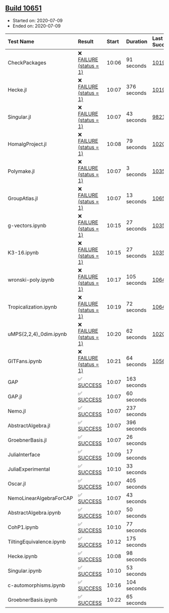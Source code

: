 ## [Build 10651](https://oscarci.mathematik.uni-kl.de/job/oscar/10651/)

* Started on: 2020-07-09
* Ended on: 2020-07-09

| Test Name    | Result | Start | Duration | Last Success | First Failure |
|:-------------|:-------|:------|:---------|:-------------|:--------------|
| CheckPackages | ❌ [FAILURE (status = 1)](https://oscarci.mathematik.uni-kl.de/job/oscar/10651/artifact/logs/build-10651/CheckPackages.log) | 10:06 | 91 seconds | [10197](https://oscarci.mathematik.uni-kl.de/job/oscar/10197/) | [10198](https://oscarci.mathematik.uni-kl.de/job/oscar/10198/) |
| Hecke.jl | ❌ [FAILURE (status = 1)](https://oscarci.mathematik.uni-kl.de/job/oscar/10651/artifact/logs/build-10651/Hecke.jl.log) | 10:07 | 376 seconds | [10197](https://oscarci.mathematik.uni-kl.de/job/oscar/10197/) | [10198](https://oscarci.mathematik.uni-kl.de/job/oscar/10198/) |
| Singular.jl | ❌ [FAILURE (status = 1)](https://oscarci.mathematik.uni-kl.de/job/oscar/10651/artifact/logs/build-10651/Singular.jl.log) | 10:07 | 43 seconds | [9821](https://oscarci.mathematik.uni-kl.de/job/oscar/9821/) | [9822](https://oscarci.mathematik.uni-kl.de/job/oscar/9822/) |
| HomalgProject.jl | ❌ [FAILURE (status = 1)](https://oscarci.mathematik.uni-kl.de/job/oscar/10651/artifact/logs/build-10651/HomalgProject.jl.log) | 10:08 | 79 seconds | [10209](https://oscarci.mathematik.uni-kl.de/job/oscar/10209/) | [10210](https://oscarci.mathematik.uni-kl.de/job/oscar/10210/) |
| Polymake.jl | ❌ [FAILURE (status = 1)](https://oscarci.mathematik.uni-kl.de/job/oscar/10651/artifact/logs/build-10651/Polymake.jl.log) | 10:07 | 3 seconds | [10356](https://oscarci.mathematik.uni-kl.de/job/oscar/10356/) | [10357](https://oscarci.mathematik.uni-kl.de/job/oscar/10357/) |
| GroupAtlas.jl | ❌ [FAILURE (status = 1)](https://oscarci.mathematik.uni-kl.de/job/oscar/10651/artifact/logs/build-10651/GroupAtlas.jl.log) | 10:07 | 13 seconds | [10650](https://oscarci.mathematik.uni-kl.de/job/oscar/10650/) | [10651](https://oscarci.mathematik.uni-kl.de/job/oscar/10651/) |
| g-vectors.ipynb | ❌ [FAILURE (status = 1)](https://oscarci.mathematik.uni-kl.de/job/oscar/10651/artifact/logs/build-10651/g-vectors.ipynb.log) | 10:15 | 27 seconds | [10356](https://oscarci.mathematik.uni-kl.de/job/oscar/10356/) | [10357](https://oscarci.mathematik.uni-kl.de/job/oscar/10357/) |
| K3-16.ipynb | ❌ [FAILURE (status = 1)](https://oscarci.mathematik.uni-kl.de/job/oscar/10651/artifact/logs/build-10651/K3-16.ipynb.log) | 10:15 | 27 seconds | [10356](https://oscarci.mathematik.uni-kl.de/job/oscar/10356/) | [10357](https://oscarci.mathematik.uni-kl.de/job/oscar/10357/) |
| wronski-poly.ipynb | ❌ [FAILURE (status = 1)](https://oscarci.mathematik.uni-kl.de/job/oscar/10651/artifact/logs/build-10651/wronski-poly.ipynb.log) | 10:17 | 105 seconds | [10647](https://oscarci.mathematik.uni-kl.de/job/oscar/10647/) | [10648](https://oscarci.mathematik.uni-kl.de/job/oscar/10648/) |
| Tropicalization.ipynb | ❌ [FAILURE (status = 1)](https://oscarci.mathematik.uni-kl.de/job/oscar/10651/artifact/logs/build-10651/Tropicalization.ipynb.log) | 10:19 | 72 seconds | [10649](https://oscarci.mathematik.uni-kl.de/job/oscar/10649/) | [10650](https://oscarci.mathematik.uni-kl.de/job/oscar/10650/) |
| uMPS(2,2,4)_0dim.ipynb | ❌ [FAILURE (status = 1)](https://oscarci.mathematik.uni-kl.de/job/oscar/10651/artifact/logs/build-10651/uMPS-2-2-4-_0dim.ipynb.log) | 10:20 | 62 seconds | [10209](https://oscarci.mathematik.uni-kl.de/job/oscar/10209/) | [10210](https://oscarci.mathematik.uni-kl.de/job/oscar/10210/) |
| GITFans.ipynb | ❌ [FAILURE (status = 1)](https://oscarci.mathematik.uni-kl.de/job/oscar/10651/artifact/logs/build-10651/GITFans.ipynb.log) | 10:21 | 64 seconds | [10566](https://oscarci.mathematik.uni-kl.de/job/oscar/10566/) | [10567](https://oscarci.mathematik.uni-kl.de/job/oscar/10567/) |
| GAP | ✅ [SUCCESS](https://oscarci.mathematik.uni-kl.de/job/oscar/10651/artifact/logs/build-10651/GAP.log) | 10:07 | 163 seconds |  |  |
| GAP.jl | ✅ [SUCCESS](https://oscarci.mathematik.uni-kl.de/job/oscar/10651/artifact/logs/build-10651/GAP.jl.log) | 10:07 | 60 seconds |  |  |
| Nemo.jl | ✅ [SUCCESS](https://oscarci.mathematik.uni-kl.de/job/oscar/10651/artifact/logs/build-10651/Nemo.jl.log) | 10:07 | 237 seconds |  |  |
| AbstractAlgebra.jl | ✅ [SUCCESS](https://oscarci.mathematik.uni-kl.de/job/oscar/10651/artifact/logs/build-10651/AbstractAlgebra.jl.log) | 10:07 | 396 seconds |  |  |
| GroebnerBasis.jl | ✅ [SUCCESS](https://oscarci.mathematik.uni-kl.de/job/oscar/10651/artifact/logs/build-10651/GroebnerBasis.jl.log) | 10:07 | 26 seconds |  |  |
| JuliaInterface | ✅ [SUCCESS](https://oscarci.mathematik.uni-kl.de/job/oscar/10651/artifact/logs/build-10651/JuliaInterface.log) | 10:09 | 17 seconds |  |  |
| JuliaExperimental | ✅ [SUCCESS](https://oscarci.mathematik.uni-kl.de/job/oscar/10651/artifact/logs/build-10651/JuliaExperimental.log) | 10:10 | 33 seconds |  |  |
| Oscar.jl | ✅ [SUCCESS](https://oscarci.mathematik.uni-kl.de/job/oscar/10651/artifact/logs/build-10651/Oscar.jl.log) | 10:07 | 405 seconds |  |  |
| NemoLinearAlgebraForCAP | ✅ [SUCCESS](https://oscarci.mathematik.uni-kl.de/job/oscar/10651/artifact/logs/build-10651/NemoLinearAlgebraForCAP.log) | 10:07 | 43 seconds |  |  |
| AbstractAlgebra.ipynb | ✅ [SUCCESS](https://oscarci.mathematik.uni-kl.de/job/oscar/10651/artifact/logs/build-10651/AbstractAlgebra.ipynb.log) | 10:07 | 50 seconds |  |  |
| CohP1.ipynb | ✅ [SUCCESS](https://oscarci.mathematik.uni-kl.de/job/oscar/10651/artifact/logs/build-10651/CohP1.ipynb.log) | 10:10 | 77 seconds |  |  |
| TiltingEquivalence.ipynb | ✅ [SUCCESS](https://oscarci.mathematik.uni-kl.de/job/oscar/10651/artifact/logs/build-10651/TiltingEquivalence.ipynb.log) | 10:12 | 175 seconds |  |  |
| Hecke.ipynb | ✅ [SUCCESS](https://oscarci.mathematik.uni-kl.de/job/oscar/10651/artifact/logs/build-10651/Hecke.ipynb.log) | 10:08 | 98 seconds |  |  |
| Singular.ipynb | ✅ [SUCCESS](https://oscarci.mathematik.uni-kl.de/job/oscar/10651/artifact/logs/build-10651/Singular.ipynb.log) | 10:10 | 53 seconds |  |  |
| c-automorphisms.ipynb | ✅ [SUCCESS](https://oscarci.mathematik.uni-kl.de/job/oscar/10651/artifact/logs/build-10651/c-automorphisms.ipynb.log) | 10:16 | 104 seconds |  |  |
| GroebnerBasis.ipynb | ✅ [SUCCESS](https://oscarci.mathematik.uni-kl.de/job/oscar/10651/artifact/logs/build-10651/GroebnerBasis.ipynb.log) | 10:22 | 65 seconds |  |  |
